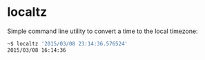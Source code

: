 # localtz

Simple command line utility to convert a time to the local timezone:


```bash
~$ localtz '2015/03/08 23:14:36.576524'
2015/03/08 16:14:36
```
